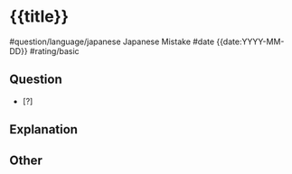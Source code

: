 # {{title}}

#question/language/japanese Japanese Mistake #date {{date:YYYY-MM-DD}} #rating/basic 

## Question

- [?] 

## Explanation



## Other

